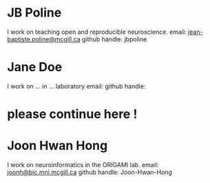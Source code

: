 # JB Poline
I work on teaching open and reproducible neuroscience.
email: jean-baptiste.poline@mcgill.ca
github handle: jbpoline
# Jane Doe
I work on ... in ... laboratory
email: 
github handle: 
# please continue here !
# Joon Hwan Hong
I work on neuroinformatics in the ORIGAMI lab.
email: joonh@bic.mni.mcgill.ca
github handle: Joon-Hwan-Hong
